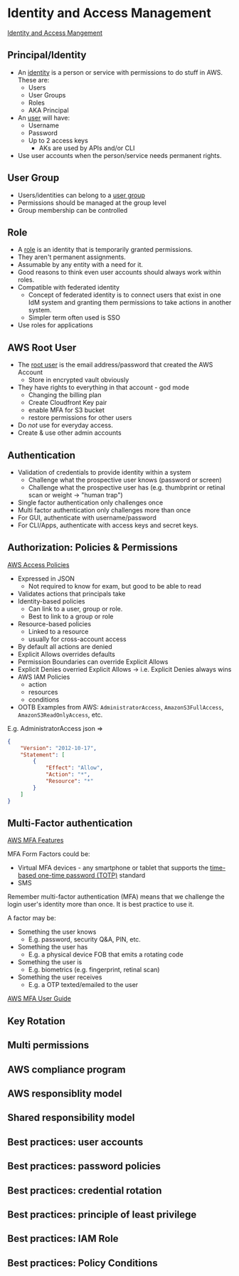 
# Identity and Access Management

[Identity and Access Mangement](https://aws.amazon.com/iam/)

## Principal/Identity

* An [identity](https://docs.aws.amazon.com/IAM/latest/UserGuide/id.html) is a person or service with permissions to do stuff in AWS. These are:
  * Users
  * User Groups
  * Roles
  * AKA Principal
* An [user](https://docs.aws.amazon.com/IAM/latest/UserGuide/id_users.html) will have:
  * Username
  * Password
  * Up to 2 access keys
    * AKs are used by APIs and/or CLI
* Use user accounts when the person/service needs permanent rights.

## User Group

* Users/identities can belong to a [user group](https://docs.aws.amazon.com/IAM/latest/UserGuide/id_groups.html)
* Permissions should be managed at the group level
* Group membership can be controlled

## Role

* A [role](https://docs.aws.amazon.com/IAM/latest/UserGuide/id_roles.html) is an identity that is temporarily granted permissions.
* They aren't permanent assignments.
* Assumable by any entity with a need for it.
* Good reasons to think even user accounts should always work within roles.
* Compatible with federated identity
  * Concept of federated identity is to connect users that exist in one IdM system and granting them permissions to take actions in another system.
  * Simpler term often used is SSO
* Use roles for applications

## AWS Root User

* The [root user](https://docs.aws.amazon.com/IAM/latest/UserGuide/id_root-user.html) is the email address/password that created the AWS Account
  * Store in encrypted vault obviously
* They have rights to everything in that account - god mode 
  * Changing the billing plan
  * Create Cloudfront Key pair
  * enable MFA for S3 bucket
  * restore permissions for other users
* Do *not* use for everyday access.
* Create & use other admin accounts

## Authentication

* Validation of credentials to provide identity within a system
  * Challenge what the prospective user knows (password or screen)
  * Challenge what the prospective user has (e.g. thumbprint or retinal scan or weight -> "human trap")
* Single factor authentication only challenges once
* Multi factor authentication only challenges more than once
* For GUI, authenticate with username/password
* For CLI/Apps, authenticate with access keys and secret keys.

## Authorization: Policies & Permissions

[AWS Access Policies](https://docs.aws.amazon.com/IAM/latest/UserGuide/access_policies.html)

* Expressed in JSON
  * Not required to know for exam, but good to be able to read
* Validates actions that principals take
* Identity-based policies
  * Can link to a user, group or role.
  * Best to link to a group or role
* Resource-based policies
  * Linked to a resource
  * usually for cross-account access
* By default all actions are denied
* Explicit Allows overrides defaults
* Permission Boundaries can override Explicit Allows
* Explicit Denies overried Explicit Allows -> i.e. Explicit Denies always wins
* AWS IAM Policies
  * action
  * resources
  * conditions
* OOTB Examples from AWS: `AdministratorAccess`, `AmazonS3FullAccess`, `AmazonS3ReadOnlyAccess`, etc.

E.g. AdministratorAccess json =>
``` json
{
    "Version": "2012-10-17",
    "Statement": [
        {
            "Effect": "Allow",
            "Action": "*",
            "Resource": "*"
        }
    ]
}
```

## Multi-Factor authentication

[AWS MFA Features](https://aws.amazon.com/iam/features/mfa/)

MFA Form Factors could be:
* Virtual MFA devices - any smartphone or tablet that supports the [time-based one-time password (TOTP)](https://en.wikipedia.org/wiki/Time-based_One-Time_Password) standard
* SMS 

Remember multi-factor authentication (MFA) means that we challenge the login user's identity more than once.
It is best practice to use it.

A factor may be:
* Something the user knows
  * E.g. password, security Q&A, PIN, etc.
* Something the user has
  * E.g. a physical device FOB that emits a rotating code
* Something the user is
  * E.g. biometrics (e.g. fingerprint, retinal scan)
* Something the user receives
  * E.g. a OTP texted/emailed to the user



[AWS MFA User Guide](https://docs.aws.amazon.com/IAM/latest/UserGuide/id_credentials_mfa.html)

## Key Rotation

## Multi permissions

## AWS compliance program

## AWS responsiblity model

## Shared responsibility model

## Best practices: user accounts

## Best practices: password policies

## Best practices: credential rotation

## Best practices: principle of least privilege

## Best practices: IAM Role

## Best practices: Policy Conditions
